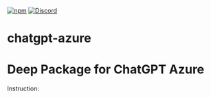 [![npm](https://img.shields.io/npm/v/@deep-foundation/chatgpt-azure.svg)](https://www.npmjs.com/package/@deep-foundation/chatgpt-azure)
[![Discord](https://badgen.net/badge/icon/discord?icon=discord&label&color=purple)](https://discord.gg/deep-foundation)
# chatgpt-azure
# Deep Package for ChatGPT Azure
Instruction:
